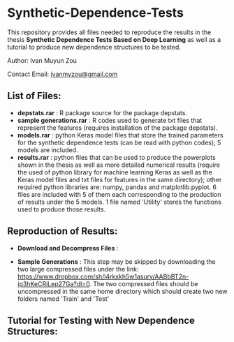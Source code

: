 # Synthetic-Dependence-Tests
This repository provides all files needed to reproduce the results in the thesis **Synthetic Dependence Tests Based on Deep Learning** as well as a tutorial to produce new dependence structures to be tested.

Author: Ivan Muyun Zou

Contact Email: ivanmyzou@gmail.com

## List of Files:

- **depstats.rar** : R package source for the package depstats.
- **sample generations.rar** : R codes used to generate txt files that represent the features (requires installation of the package depstats).
- **models.rar** : python Keras model files that store the trained parameters for the synthetic dependence tests (can be read with python codes); 5 models are included.
- **results.rar** : python files that can be used to produce the powerplots shown in the thesis as well as more detailed numerical results (require the used of python library for machine learning Keras as well as the Keras model files and txt files for features in the same directory); other required python libraries are: numpy, pandas and matplotlib.pyplot. 6 files are included with 5 of them each corresponding to the production of results under the 5 models. 1 file named 'Utility' stores the functions used to produce those results.

## Reproduction of Results:

- **Download and Decompress Files** :

- **Sample Generations** :
This step may be skipped by downloading the two large compressed files under the link:
https://www.dropbox.com/sh/l4rkxkh5w1asury/AABbBT2n-ip3hKeCRiLep27Ga?dl=0. The two compressed files should be uncompressed in the same home directory which should create two new folders named 'Train' and 'Test' 

## Tutorial for Testing with New Dependence Structures:
